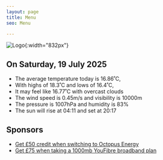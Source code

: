 ```yaml
---
layout: page
title: Menu
seo: Menu

---
```


![Logo](/images/logo.jpg){:width="832px"}

<!-- weather_marker starts -->
## On Saturday, 19 July 2025

- The average temperature today is 16.86˚C,
- With highs of 18.3˚C and lows of 16.4˚C,
- It may feel like 16.77˚C with overcast clouds
- The wind speed is 0.45m/s and visibility is 10000m
- The pressure is 1007hPa and humidity is 83%
- The sun will rise at 04:11 and set at 20:17

<!-- weather_marker ends -->

## Sponsors

- [Get £50 credit when switching to Octopus Energy](https://bit.ly/3oD1nnS)
- [Get £75 when taking a 1000mb YouFibre broadband plan](https://aklam.io/91zWhU?)
